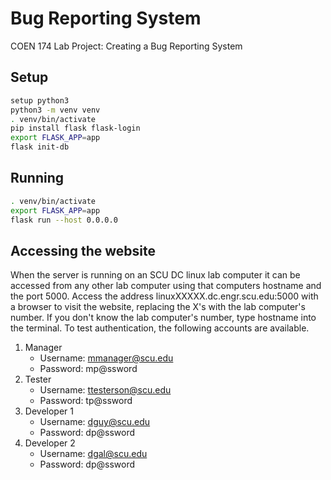 # Bug Reporting System
COEN 174 Lab Project: Creating a Bug Reporting System

## Setup
```sh
setup python3
python3 -m venv venv
. venv/bin/activate
pip install flask flask-login
export FLASK_APP=app
flask init-db
```

## Running
```sh
. venv/bin/activate
export FLASK_APP=app
flask run --host 0.0.0.0
```

## Accessing the website
When the server is running on an SCU DC linux lab computer it can be accessed from any other lab computer using that computers hostname and the port 5000. Access the address linuxXXXXX.dc.engr.scu.edu:5000 with a browser to visit the website, replacing the X's with the lab computer's number. If you don't know the lab computer's number, type hostname into the terminal. To test authentication, the following accounts are available.

1. Manager
	* Username: mmanager@scu.edu
	* Password: mp@ssword
2. Tester
	* Username: ttesterson@scu.edu
	* Password: tp@ssword
3. Developer 1
	* Username: dguy@scu.edu
	* Password: dp@ssword
4. Developer 2
	* Username: dgal@scu.edu
	* Password: dp@ssword
